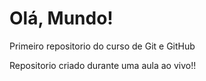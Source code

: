# Olá, Mundo!
 Primeiro repositorio do curso de Git e GitHub

 Repositorio criado durante uma aula ao vivo!!
